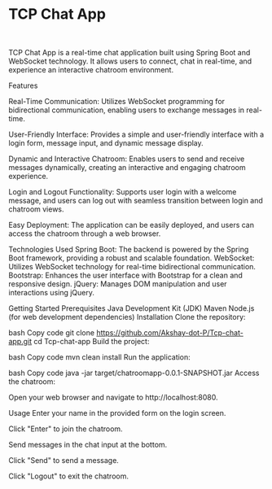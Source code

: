 <h1>TCP Chat App</h1>
<br>

TCP Chat App is a real-time chat application built using Spring Boot and WebSocket technology. It allows users to connect, chat in real-time, and experience an interactive chatroom environment.

Features

Real-Time Communication: Utilizes WebSocket programming for bidirectional communication, enabling users to exchange messages in real-time.

User-Friendly Interface: Provides a simple and user-friendly interface with a login form, message input, and dynamic message display.

Dynamic and Interactive Chatroom: Enables users to send and receive messages dynamically, creating an interactive and engaging chatroom experience.

Login and Logout Functionality: Supports user login with a welcome message, and users can log out with seamless transition between login and chatroom views.

Easy Deployment: The application can be easily deployed, and users can access the chatroom through a web browser.

Technologies Used
Spring Boot: The backend is powered by the Spring Boot framework, providing a robust and scalable foundation.
WebSocket: Utilizes WebSocket technology for real-time bidirectional communication.
Bootstrap: Enhances the user interface with Bootstrap for a clean and responsive design.
jQuery: Manages DOM manipulation and user interactions using jQuery.

Getting Started
Prerequisites
Java Development Kit (JDK)
Maven
Node.js (for web development dependencies)
Installation
Clone the repository:

bash
Copy code
git clone https://github.com/Akshay-dot-P/Tcp-chat-app.git
cd Tcp-chat-app
Build the project:

bash
Copy code
mvn clean install
Run the application:

bash
Copy code
java -jar target/chatroomapp-0.0.1-SNAPSHOT.jar
Access the chatroom:

Open your web browser and navigate to http://localhost:8080.

Usage
Enter your name in the provided form on the login screen.

Click "Enter" to join the chatroom.

Send messages in the chat input at the bottom.

Click "Send" to send a message.

Click "Logout" to exit the chatroom.
